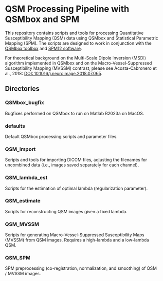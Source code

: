 # QSM Processing Pipeline with QSMbox and SPM

This repository contains scripts and tools for processing Quantitative Susceptibility Mapping (QSM) data using QSMbox and Statistical Parametric Mapping (SPM). The scripts are designed to work in conjunction with the [QSMbox toolbox](https://gitlab.com/acostaj/QSMbox) and [SPM12 software](https://www.fil.ion.ucl.ac.uk/spm/software/spm12/).

For theoretical background on the Multi-Scale Dipole Inversion (MSDI) algorithm implemented in QSMbox and on the Macro-Vessel-Suppressed Susceptibility Mapping (MVSSM) contrast, please see Acosta-Cabronero et al., 2018: [DOI: 10.1016/j.neuroimage.2018.07.065](https://doi.org/10.1016/j.neuroimage.2018.07.065).

## Directories

### QSMbox_bugfix

Bugfixes performed on QSMbox to run on Matlab R2023a on MacOS.

### defaults

Default QSMbox processing scripts and parameter files.

### QSM_Import

Scripts and tools for importing DICOM files, adjusting the filenames for uncombined data (i.e., images saved separately for each channel).

### QSM_lambda_est

Scripts for the estimation of optimal lambda (regularization parameter).

### QSM_estimate

Scripts for reconstructing QSM images given a fixed lambda.

### QSM_MVSSM

Scripts for generating Macro-Vessel-Suppressed Susceptibility Maps (MVSSM) from QSM images. Requires a high-lambda and a low-lambda QSM.

### QSM_SPM

SPM preprocessing (co-registration, normalization, and smoothing) of QSM / MVSSM images.

